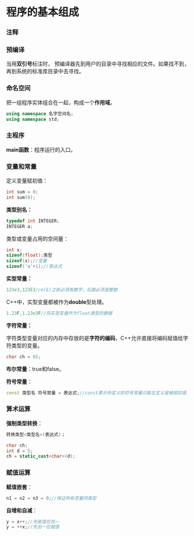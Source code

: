 # 程序的基本组成

### 注释

### 预编译

当用**双引号**标注时， 预编译器先到用户的目录中寻找相应的文件。如果找不到，再到系统的标准库目录中去寻找。

### 命名空间

把一组程序实体组合在一起，构成一个**作用域**。

```c++
using namespace 名字空间名;
using namespace std;
```

### 主程序

**main函数**：程序运行的入口。

### 变量和常量

定义变量赋初值：

```c++
int sum = 0;
int sum(0);
```

**类型别名：**

```c++
typedef int INTEGER;
INTEGER a;
```

类型或变量占用的空间量：

```c++
int x;
sizeof(float);类型
sizeof(x);//变量
sizeof('a'+1);//表达式
```

**实型常量：**

```c++
123e3,123E3//e(E)之前必须有数字，后面必须是整数
```

C++中，实型变量都被作为**double**型处理。

```c++
1.23F,1.23e3F//将实型变量作为float类型的数据
```

**字符常量：**

字符类型变量对应的内存中存放的是**字符的编码**，C++允许直接将编码赋值给字符类型的变量。

```c++
char ch = 65;
```

**布尔常量**：true和false。

**符号常量**：

```c++
const 类型名 符号常量 = 表达式;//const表示所定义的符号常量只能在定义是被赋初值
```

### 算术运算

**强制类型转换**：

```C++
转换类型<类型名>(表达式)；
```

```c++
char ch;
int d = 5;
ch = static_cast<char>(d);
```

### 赋值运算

**赋值嵌套**：

```c++
n1 = n2 = n3 = 0;//保证所有变量同类型
```

**自增和自减**：

```c++
y = x++;//先赋值在加一
y = ++x;//先加一在赋值
```

